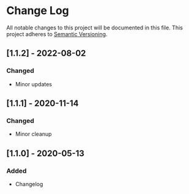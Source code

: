 # Change Log
All notable changes to this project will be documented in this file. This project adheres to [Semantic Versioning](http://semver.org/).

## [1.1.2] - 2022-08-02
### Changed
- Minor updates

## [1.1.1] - 2020-11-14
### Changed
- Minor cleanup

## [1.1.0] - 2020-05-13
### Added
- Changelog
